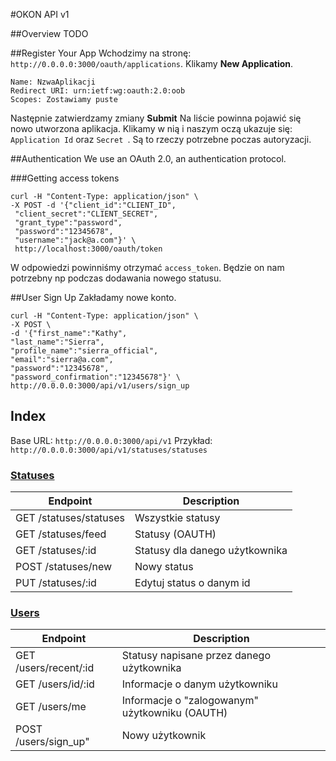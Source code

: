 #OKON API v1

##Overview
TODO

##Register Your App
Wchodzimy na stronę: `http://0.0.0.0:3000/oauth/applications`. Klikamy **New Application**.
```
Name: NzwaAplikacji
Redirect URI: urn:ietf:wg:oauth:2.0:oob
Scopes: Zostawiamy puste
```
Następnie zatwierdzamy zmiany **Submit**
Na liście powinna pojawić się nowo utworzona aplikacja. Klikamy w nią i naszym oczą ukazuje się: `Application Id` oraz `Secret `. Są to rzeczy potrzebne poczas autoryzacji.

##Authentication
We use an OAuth 2.0, an authentication protocol.

###Getting access tokens

```
curl -H "Content-Type: application/json" \
-X POST -d '{"client_id":"CLIENT_ID",
 "client_secret":"CLIENT_SECRET",
 "grant_type":"password",
 "password":"12345678",
 "username":"jack@a.com"}' \
 http://localhost:3000/oauth/token
```
W odpowiedzi powinniśmy otrzymać `access_token`. Będzie on nam potrzebny np podczas dodawania nowego statusu.

##User Sign Up
Zakładamy nowe konto.
```
curl -H "Content-Type: application/json" \
-X POST \
-d '{"first_name":"Kathy",
"last_name":"Sierra",
"profile_name":"sierra_official",
"email":"sierra@a.com",
"password":"12345678",
"password_confirmation":"12345678"}' \
http://0.0.0.0:3000/api/v1/users/sign_up
```
## Index

Base URL: `http://0.0.0.0:3000/api/v1`
Przykład: `http://0.0.0.0:3000/api/v1/statuses/statuses`

### [Statuses](/)
| Endpoint | Description |
| ---- | --------------- |
| GET /statuses/statuses | Wszystkie statusy|
| GET /statuses/feed | Statusy (OAUTH)|
| GET /statuses/:id| Statusy dla danego użytkownika|
| POST /statuses/new | Nowy status|
| PUT /statuses/:id | Edytuj status o danym id |

### [Users](/)
| Endpoint | Description |
| ---- | --------------- |
| GET /users/recent/:id |Statusy napisane przez danego użytkownika|
| GET /users/id/:id|Informacje o danym użytkowniku|
| GET /users/me|Informacje o "zalogowanym" użytkowniku (OAUTH)|
| POST /users/sign_up" | Nowy użytkownik|



